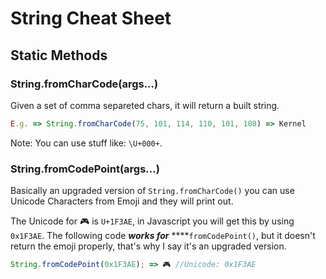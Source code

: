 # String Cheat Sheet

## Static Methods

### String.fromCharCode\(args...\)

Given a set of comma separeted chars, it will return a built string.

```javascript
E.g. => String.fromCharCode(75, 101, 114, 110, 101, 108) => Kernel

```

Note: You can use stuff like: `\U+000+`.

### String.fromCodePoint\(args...\)

Basically an upgraded version of `String.fromCharCode()` you can use Unicode Characters from Emoji and they will print out. 

The Unicode for 🎮 is `U+1F3AE`, in Javascript you will get this by using `0x1F3AE`. The following code _**works for**_   ****`fromCodePoint()`, but it doesn't return the emoji properly, that's why I say it's an upgraded version.

```javascript
String.fromCodePoint(0x1F3AE); => 🎮 //Unicode: 0x1F3AE
```

